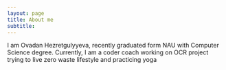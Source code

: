 ```yaml
---
layout: page
title: About me
subtitle: 
---
```


I am Ovadan Hezretgulyyeva, recently graduated form NAU with Computer Science degree. Currently, 
  I am a coder coach
  working on OCR project
  trying to live zero  waste lifestyle
  and practicing yoga 
  


